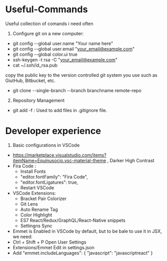 # Useful-Commands
Useful collection of comands i need often

1. Configure git on a new computer:
- git config --global user.name "Your name here"
- git config --global user.email "your_email@example.com"
- git config --global color.ui true
- ssh-keygen -t rsa -C "your_email@example.com"
- cat ~/.ssh/id_rsa.pub

copy the public key to the version controlled git system you use such as GiutHub, Bitbucket, etc.

- git clone --single-branch --branch branchname remote-repo

2. Repository Management
- git add -f : Used to add files in .gitignore file.

# Developer experience

1. Basic configurations in VSCode
- https://marketplace.visualstudio.com/items?itemName=Equinusocio.vsc-material-theme , Darker High Contrast
- Fira Code : 
  - Install Fonts
  - "editor.fontFamily": "Fira Code",
  - "editor.fontLigatures": true,
  - Restart VSCode
- VSCode Extensions:
  - Bracket Pair Colorizer
  - Git Lens
  - Auto Rename Tag
  - Color Highlight
  - ES7 React/Redux/GraphQL/React-Native snippets
  - Settingns Sync
 - Emmet is Enabled in VSCode by default, but to be bale to use it in JSX, we need:
  - Ctrl + Shift + P  Open User Settings
  - Extensions/Emmet  Edit in settings.json
   - Add
        "emmet.includeLanguages": {
        "javascript": "javascriptreact"
    }
    
